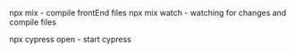 npx mix - compile frontEnd files
npx mix watch - watching for changes and compile files

npx cypress open - start cypress
